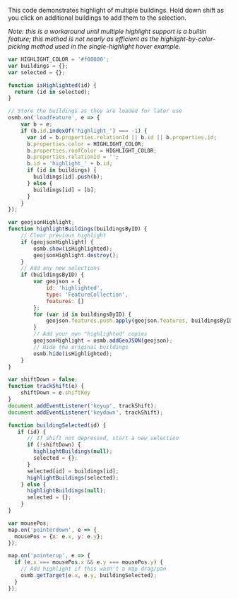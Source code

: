 <link rel="stylesheet" href="https://raw.githubusercontent.com/OSMBuildings/OSMBuildings/master/dist/OSMBuildings/OSMBuildings.css">
<link rel=stylesheet href=assets/tutorial_prep.css>
<script src=https://rawgit.com/OSMBuildings/OSMBuildings/master/dist/OSMBuildings/OSMBuildings.js></script>

<div id='map'></div>

<script src=assets/tutorial_prep.js></script>

<script>
var HIGHLIGHT_COLOR = '#f08000';
var buildings = {};
var selected = {};

function isHighlighted(id) {
  return (id in selected);
}

// Store the buildings as they are loaded for later use
osmb.on('loadfeature', e => {
    var b = e;
    if (b.id.indexOf('highlight_') === -1) {
      var id = b.properties.relationId || b.id || b.properties.id;
      b.properties.color = HIGHLIGHT_COLOR;
      b.properties.roofColor = HIGHLIGHT_COLOR;
      b.properties.relationId = '';
      b.id = 'highlight_' + b.id;
      if (id in buildings) {
        buildings[id].push(b);
      } else {
        buildings[id] = [b];
      }
    }
});

var geojsonHighlight;
function highlightBuildings(buildingsByID) {
    // Clear previous highlight
    if (geojsonHighlight) {
        osmb.show(isHighlighted);
        geojsonHighlight.destroy();
    }
    // Add any new selections
    if (buildingsByID) {
        var geojson = {
            id: 'highlighted',
            type: 'FeatureCollection',
            features: []
        };
        for (var id in buildingsByID) {
            geojson.features.push.apply(geojson.features, buildingsByID[id]);
        }
        // Add your own "highlighted" copies
        geojsonHighlight = osmb.addGeoJSON(geojson);
        // Hide the original buildings
        osmb.hide(isHighlighted);
    }
}

var shiftDown = false;
function trackShift(e) {
    shiftDown = e.shiftKey
}
document.addEventListener('keyup', trackShift);
document.addEventListener('keydown', trackShift);

function buildingSelected(id) {
   if (id) {
      // If shift not depressed, start a new selection
      if (!shiftDown) {
        highlightBuildings(null);
        selected = {};
      }
      selected[id] = buildings[id];
      highlightBuildings(selected);
    } else {
      highlightBuildings(null);
      selected = {};
    } 
}

var mousePos;
map.on('pointerdown', e => {
  mousePos = {x: e.x, y: e.y};
});

map.on('pointerup', e => {
  if (e.x === mousePos.x && e.y === mousePos.y) {
    // Add highlight if this wasn't a map drag/pan
    osmb.getTarget(e.x, e.y, buildingSelected);
  }
});
</script>

This code demonstrates highlight of multiple buildings. Hold down shift as you click on additional buildings to add them to the selection.

_Note: this is a workaround until multiple highlight support is a builtin feature; this method is not nearly as efficient as the highlight-by-color- picking method used in the single-highlight hover example._

````javascript
var HIGHLIGHT_COLOR = '#f08000';
var buildings = {};
var selected = {};

function isHighlighted(id) {
  return (id in selected);
}

// Store the buildings as they are loaded for later use
osmb.on('loadfeature', e => {
    var b = e;
    if (b.id.indexOf('highlight_') === -1) {
      var id = b.properties.relationId || b.id || b.properties.id;
      b.properties.color = HIGHLIGHT_COLOR;
      b.properties.roofColor = HIGHLIGHT_COLOR;
      b.properties.relationId = '';
      b.id = 'highlight_' + b.id;
      if (id in buildings) {
        buildings[id].push(b);
      } else {
        buildings[id] = [b];
      }
    }
});

var geojsonHighlight;
function highlightBuildings(buildingsByID) {
    // Clear previous highlight
    if (geojsonHighlight) {
        osmb.show(isHighlighted);
        geojsonHighlight.destroy();
    }
    // Add any new selections
    if (buildingsByID) {
        var geojson = {
            id: 'highlighted',
            type: 'FeatureCollection',
            features: []
        };
        for (var id in buildingsByID) {
            geojson.features.push.apply(geojson.features, buildingsByID[id]);
        }
        // Add your own "highlighted" copies
        geojsonHighlight = osmb.addGeoJSON(geojson);
        // Hide the original buildings
        osmb.hide(isHighlighted);
    }
}

var shiftDown = false;
function trackShift(e) {
    shiftDown = e.shiftKey
}
document.addEventListener('keyup', trackShift);
document.addEventListener('keydown', trackShift);

function buildingSelected(id) {
   if (id) {
      // If shift not depressed, start a new selection
      if (!shiftDown) {
        highlightBuildings(null);
        selected = {};
      }
      selected[id] = buildings[id];
      highlightBuildings(selected);
    } else {
      highlightBuildings(null);
      selected = {};
    } 
}

var mousePos;
map.on('pointerdown', e => {
  mousePos = {x: e.x, y: e.y};
});

map.on('pointerup', e => {
  if (e.x === mousePos.x && e.y === mousePos.y) {
    // Add highlight if this wasn't a map drag/pan
    osmb.getTarget(e.x, e.y, buildingSelected);
  }
});
  
````

